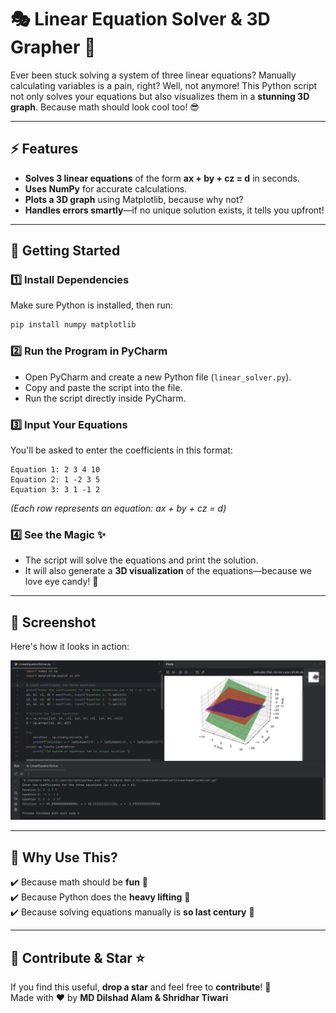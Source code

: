 # 🎭 Linear Equation Solver & 3D Grapher 🚀

Ever been stuck solving a system of three linear equations? Manually calculating variables is a pain, right? Well, not anymore! This Python script not only solves your equations but also visualizes them in a **stunning 3D graph**. Because math should look cool too! 😎

---

## ⚡ Features
- **Solves 3 linear equations** of the form **ax + by + cz = d** in seconds.
- **Uses NumPy** for accurate calculations.
- **Plots a 3D graph** using Matplotlib, because why not?
- **Handles errors smartly**—if no unique solution exists, it tells you upfront!

---

## 🚀 Getting Started

### 1️⃣ Install Dependencies
Make sure Python is installed, then run:
```bash
pip install numpy matplotlib
```

### 2️⃣ Run the Program in PyCharm
- Open PyCharm and create a new Python file (`linear_solver.py`).
- Copy and paste the script into the file.
- Run the script directly inside PyCharm.

### 3️⃣ Input Your Equations
You'll be asked to enter the coefficients in this format:
```
Equation 1: 2 3 4 10  
Equation 2: 1 -2 3 5  
Equation 3: 3 1 -1 2  
```
_(Each row represents an equation: ax + by + cz = d)_

### 4️⃣ See the Magic ✨
- The script will solve the equations and print the solution.
- It will also generate a **3D visualization** of the equations—because we love eye candy! 🍭

---

## 📸 Screenshot
Here's how it looks in action:

![Linear Equation Solver](SS.png)

---

## 🎯 Why Use This?
✔️ Because math should be **fun** 🎨  
✔️ Because Python does the **heavy lifting** 💪  
✔️ Because solving equations manually is **so last century** 🦖  

---

## 🤝 Contribute & Star ⭐
If you find this useful, **drop a star** and feel free to **contribute**! 🚀  
Made with ❤️ by **MD Dilshad Alam & Shridhar Tiwari**  
